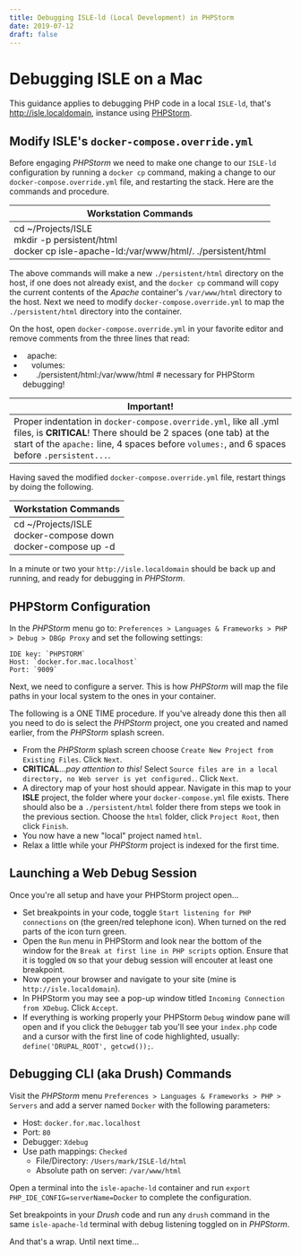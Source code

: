```yaml
---
title: Debugging ISLE-ld (Local Development) in PHPStorm
date: 2019-07-12
draft: false
---
```


# Debugging ISLE on a Mac
This guidance applies to debugging PHP code in a local `ISLE-ld`, that's http://isle.localdomain, instance using [PHPStorm](https://www.jetbrains.com/phpstorm/).

## Modify ISLE's `docker-compose.override.yml`
Before engaging _PHPStorm_ we need to make one change to our `ISLE-ld` configuration by running a `docker cp` command, making a change to our `docker-compose.override.yml` file, and restarting the stack.  Here are the commands and procedure.

| Workstation Commands |
| --- |
| cd ~/Projects/ISLE <br/> mkdir -p persistent/html <br/> docker cp isle-apache-ld:/var/www/html/. ./persistent/html |

The above commands will make a new `./persistent/html` directory on the host, if one does not already exist, and the `docker cp` command will copy the current contents of the _Apache_ container's `/var/www/html` directory to the host.  Next we need to modify `docker-compose.override.yml` to map the `./persistent/html` directory into the container.  

On the host, open `docker-compose.override.yml` in your favorite editor and remove comments from the three lines that read:  

  - &nbsp;&nbsp;apache:
  - &nbsp;&nbsp;&nbsp;&nbsp;volumes:
  - &nbsp;&nbsp;&nbsp;&nbsp;&nbsp;&nbsp;./persistent/html:/var/www/html       # necessary for PHPStorm debugging!  

| Important! |
| --- |
| Proper indentation in `docker-compose.override.yml`, like all .yml files, is **CRITICAL**!  There should be 2 spaces (one tab) at the start of the `apache:` line, 4 spaces before `volumes:`, and 6 spaces before `.persistent...`. |  

Having saved the modified `docker-compose.override.yml` file, restart things by doing the following.  

| Workstation Commands |
| --- |
| cd ~/Projects/ISLE <br/> docker-compose down <br/> docker-compose up -d |  

In a minute or two your `http://isle.localdomain` should be back up and running, and ready for debugging in _PHPStorm_.

## PHPStorm Configuration
In the *PHPStorm* menu go to: `Preferences > Languages & Frameworks > PHP > Debug > DBGp Proxy` and set the following settings:

    IDE key: `PHPSTORM`
    Host: `docker.for.mac.localhost`
    Port: `9009`

Next, we need to configure a server. This is how *PHPStorm* will map the file paths in your local system to the ones in your container.

  The following is a ONE TIME procedure.  If you've already done this then all you need to do is select the *PHPStorm* project, one you created and named earlier, from the *PHPStorm* splash screen.

  - From the *PHPStorm* splash screen choose `Create New Project from Existing Files`. Click `Next`.
  - **CRITICAL**...*pay attention to this!* Select `Source files are in a local directory, no Web server is yet configured.`. Click `Next`.
  - A directory map of your host should appear.  Navigate in this map to your **ISLE** project, the folder where your `docker-compose.yml` file exists.  There should also be a `./persistent/html` folder there from steps we took in the previous section.  Choose the `html` folder, click `Project Root`, then click `Finish`.
  - You now have a new "local" project named `html`.
  - Relax a little while your *PHPStorm* project is indexed for the first time.

## Launching a Web Debug Session
Once you're all setup and have your PHPStorm project open...

  - Set breakpoints in your code, toggle `Start listening for PHP connections` on (the green/red telephone icon). When turned on the red parts of the icon turn green.
  - Open the `Run` menu in PHPStorm and look near the bottom of the window for the `Break at first line in PHP scripts` option.  Ensure that it is toggled `ON` so that your debug session will encouter at least one breakpoint.
  - Now open your browser and navigate to your site (mine is `http://isle.localdomain`).
  - In PHPStorm you may see a pop-up window titled `Incoming Connection from XDebug`.  Click `Accept`.
  - If everything is working properly your PHPStorm `Debug` window pane will open and if you click the `Debugger` tab you'll see your `index.php` code and a cursor with the first line of code highlighted, usually: `define('DRUPAL_ROOT', getcwd());`.

## Debugging CLI (aka Drush) Commands
Visit the *PHPStorm* menu `Preferences > Languages & Frameworks > PHP > Servers` and add a server named `Docker` with the following parameters:

  - Host: `docker.for.mac.localhost`
  - Port: `80`
  - Debugger: `Xdebug`
  - Use path mappings: `Checked`
    - File/Directory: `/Users/mark/ISLE-ld/html`
    - Absolute path on server: `/var/www/html`

Open a terminal into the `isle-apache-ld` container and run `export PHP_IDE_CONFIG=serverName=Docker` to complete the configuration.

Set breakpoints in your *Drush* code and run any `drush` command in the same `isle-apache-ld` terminal with debug listening toggled on in *PHPStorm*.

And that's a wrap.  Until next time...
